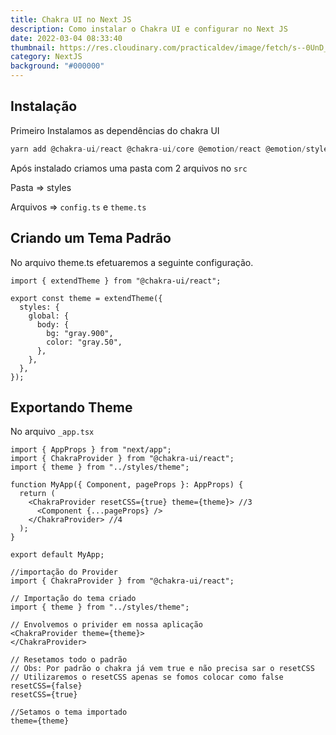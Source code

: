 ```yaml
---
title: Chakra UI no Next JS
description: Como instalar o Chakra UI e configurar no Next JS
date: 2022-03-04 08:33:40
thumbnail: https://res.cloudinary.com/practicaldev/image/fetch/s--0UnD_9S7--/c_imagga_scale,f_auto,fl_progressive,h_900,q_auto,w_1600/https://dev-to-uploads.s3.amazonaws.com/uploads/articles/n95iol17gaecwx2rwm2y.jpeg
category: NextJS
background: "#000000"
---
```

## Instalação

Primeiro Instalamos as dependências do chakra UI

```jsx
yarn add @chakra-ui/react @chakra-ui/core @emotion/react @emotion/styled framer-motion
```

Após instalado criamos uma pasta com 2 arquivos no `src`

Pasta => styles

Arquivos => `config.ts` e `theme.ts`

## Criando um Tema Padrão

No arquivo theme.ts efetuaremos a seguinte configuração.

```tsx
import { extendTheme } from "@chakra-ui/react";

export const theme = extendTheme({
  styles: {
    global: {
      body: {
        bg: "gray.900",
        color: "gray.50",
      },
    },
  },
});
```

## Exportando Theme

No arquivo `_app.tsx`

```tsx
import { AppProps } from "next/app"; 
import { ChakraProvider } from "@chakra-ui/react";
import { theme } from "../styles/theme";

function MyApp({ Component, pageProps }: AppProps) {
  return (
    <ChakraProvider resetCSS={true} theme={theme}> //3
      <Component {...pageProps} />
    </ChakraProvider> //4
  );
}

export default MyApp;

//importação do Provider
import { ChakraProvider } from "@chakra-ui/react";

// Importação do tema criado
import { theme } from "../styles/theme";

// Envolvemos o privider em nossa aplicação
<ChakraProvider theme={theme}>
</ChakraProvider>

// Resetamos todo o padrão
// Obs: Por padrão o chakra já vem true e não precisa sar o resetCSS
// Utilizaremos o resetCSS apenas se fomos colocar como false resetCSS={false}
resetCSS={true}

//Setamos o tema importado
theme={theme}



```